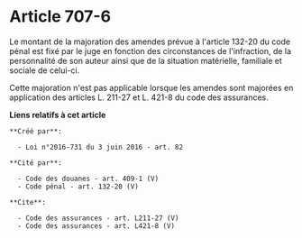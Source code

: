 # Article 707-6

Le montant de la majoration des amendes prévue à l'article 132-20 du code pénal est fixé par le juge en fonction des
circonstances de l'infraction, de la personnalité de son auteur ainsi que de la situation matérielle, familiale et sociale de
celui-ci. 

Cette majoration n'est pas applicable lorsque les amendes sont majorées en application des articles L. 211-27 et L. 421-8 du
code des assurances.

**Liens relatifs à cet article**

	**Créé par**:

	  - Loi n°2016-731 du 3 juin 2016 - art. 82

	**Cité par**:

	  - Code des douanes - art. 409-1 (V)
	  - Code pénal - art. 132-20 (V)

	**Cite**:

	  - Code des assurances - art. L211-27 (V)
	  - Code des assurances - art. L421-8 (V)
